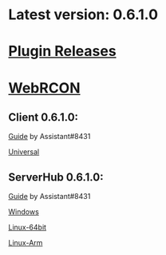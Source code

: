 # Latest version: 0.6.1.0
# [Plugin Releases](https://github.com/andruzzzhka/BeatSaberMultiplayer/releases/)
# [WebRCON](https://andruzzzhka.github.io/BeatSaberMultiplayer/)
## Client 0.6.1.0:
[Guide](https://bs.assistant.moe/Multiplayer/#Install) by Assistant#8431

[Universal](https://github.com/andruzzzhka/BeatSaberMultiplayer/releases/download/0.6.1.0/BeatSaberMultiplayer.zip)



## ServerHub 0.6.1.0:
[Guide](https://bs.assistant.moe/Multiplayer/#Hub) by Assistant#8431

[Windows](https://github.com/andruzzzhka/BeatSaberMultiplayer/releases/download/0.6.1.0/ServerHub_win-64.zip)

[Linux-64bit](https://github.com/andruzzzhka/BeatSaberMultiplayer/releases/download/0.6.1.0/ServerHub_linux-64.zip)

[Linux-Arm](https://github.com/andruzzzhka/BeatSaberMultiplayer/releases/download/0.6.1.0/ServerHub_linux-arm.zip)

